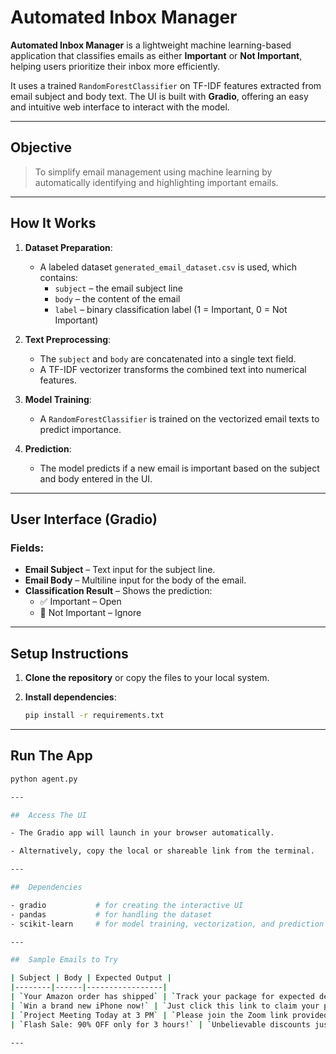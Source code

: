 #  Automated Inbox Manager

**Automated Inbox Manager** is a lightweight machine learning-based application that classifies emails as either **Important** or **Not Important**, helping users prioritize their inbox more efficiently.

It uses a trained `RandomForestClassifier` on TF-IDF features extracted from email subject and body text. The UI is built with **Gradio**, offering an easy and intuitive web interface to interact with the model.

---

##  Objective

> To simplify email management using machine learning by automatically identifying and highlighting important emails.

---

##  How It Works

1. **Dataset Preparation**:
   - A labeled dataset `generated_email_dataset.csv` is used, which contains:
     - `subject` – the email subject line
     - `body` – the content of the email
     - `label` – binary classification label (1 = Important, 0 = Not Important)

2. **Text Preprocessing**:
   - The `subject` and `body` are concatenated into a single text field.
   - A TF-IDF vectorizer transforms the combined text into numerical features.

3. **Model Training**:
   - A `RandomForestClassifier` is trained on the vectorized email texts to predict importance.

4. **Prediction**:
   - The model predicts if a new email is important based on the subject and body entered in the UI.

---

##  User Interface (Gradio)

### Fields:
- **Email Subject** – Text input for the subject line.
- **Email Body** – Multiline input for the body of the email.
- **Classification Result** – Shows the prediction:
  - ✅ Important – Open
  - 🚫 Not Important – Ignore

---

##  Setup Instructions

1. **Clone the repository** or copy the files to your local system.

2. **Install dependencies**:
   ```bash
   pip install -r requirements.txt

---

##  Run The App

```bash
python agent.py

---

##  Access The UI

- The Gradio app will launch in your browser automatically.

- Alternatively, copy the local or shareable link from the terminal.

---

##  Dependencies

- gradio           # for creating the interactive UI
- pandas           # for handling the dataset
- scikit-learn     # for model training, vectorization, and prediction

---

##  Sample Emails to Try

| Subject | Body | Expected Output |
|--------|------|-----------------|
| `Your Amazon order has shipped` | `Track your package for expected delivery on Friday.` | ✅ Important – Open |
| `Win a brand new iPhone now!` | `Just click this link to claim your prize.` | 🚫 Not Important – Ignore |
| `Project Meeting Today at 3 PM` | `Please join the Zoom link provided.` | ✅ Important – Open |
| `Flash Sale: 90% OFF only for 3 hours!` | `Unbelievable discounts just for you.` | 🚫 Not Important – Ignore |

---



